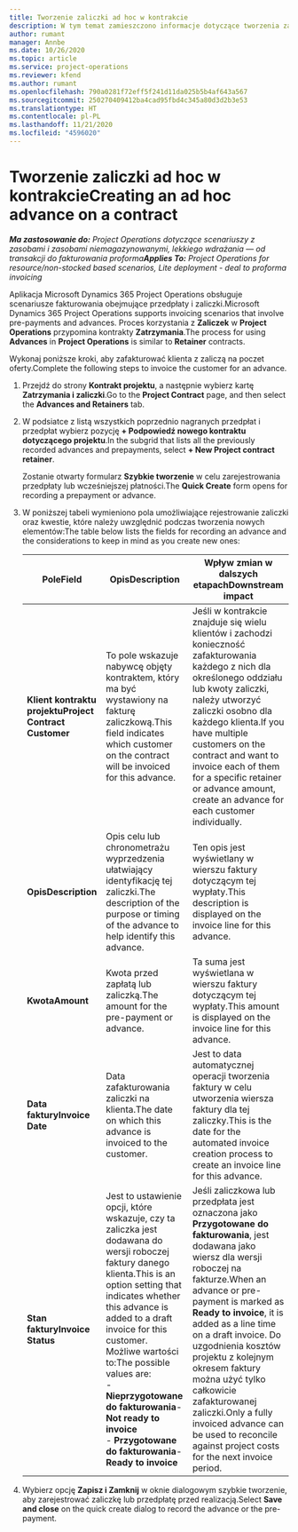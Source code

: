 ```yaml
---
title: Tworzenie zaliczki ad hoc w kontrakcie
description: W tym temat zamieszczono informacje dotyczące tworzenia zaliczki na temat kontraktu w zależności od potrzeb.
author: rumant
manager: Annbe
ms.date: 10/26/2020
ms.topic: article
ms.service: project-operations
ms.reviewer: kfend
ms.author: rumant
ms.openlocfilehash: 790a0281f72eff5f241d11da025b5b4af643a567
ms.sourcegitcommit: 250270409412ba4cad95fbd4c345a80d3d2b3e53
ms.translationtype: HT
ms.contentlocale: pl-PL
ms.lasthandoff: 11/21/2020
ms.locfileid: "4596020"
---
```

# <a name="creating-an-ad-hoc-advance-on-a-contract"></a><span data-ttu-id="fdb35-103">Tworzenie zaliczki ad hoc w kontrakcie</span><span class="sxs-lookup"><span data-stu-id="fdb35-103">Creating an ad hoc advance on a contract</span></span>

<span data-ttu-id="fdb35-104">_**Ma zastosowanie do:** Project Operations dotyczące scenariuszy z zasobami i zasobami niemagazynowanymi, lekkiego wdrażania — od transakcji do fakturowania proforma_</span><span class="sxs-lookup"><span data-stu-id="fdb35-104">_**Applies To:** Project Operations for resource/non-stocked based scenarios, Lite deployment - deal to proforma invoicing_</span></span>

<span data-ttu-id="fdb35-105">Aplikacja Microsoft Dynamics 365 Project Operations obsługuje scenariusze fakturowania obejmujące przedpłaty i zaliczki.</span><span class="sxs-lookup"><span data-stu-id="fdb35-105">Microsoft Dynamics 365 Project Operations supports invoicing scenarios that involve pre-payments and advances.</span></span> <span data-ttu-id="fdb35-106">Proces korzystania z **Zaliczek** w **Project Operations** przypomina kontrakty **Zatrzymania**.</span><span class="sxs-lookup"><span data-stu-id="fdb35-106">The process for using **Advances** in **Project Operations** is similar to **Retainer** contracts.</span></span> 

<span data-ttu-id="fdb35-107">Wykonaj poniższe kroki, aby zafakturować klienta z zaliczą na poczet oferty.</span><span class="sxs-lookup"><span data-stu-id="fdb35-107">Complete the following steps to invoice the customer for an advance.</span></span>

1. <span data-ttu-id="fdb35-108">Przejdź do strony **Kontrakt projektu**, a następnie wybierz kartę **Zatrzymania i zaliczki**.</span><span class="sxs-lookup"><span data-stu-id="fdb35-108">Go to the **Project Contract** page, and then select the **Advances and Retainers** tab.</span></span>
2. <span data-ttu-id="fdb35-109">W podsiatce z listą wszystkich poprzednio nagranych przedpłat i przedpłat wybierz pozycję **+ Podpowiedź nowego kontraktu dotyczącego projektu**.</span><span class="sxs-lookup"><span data-stu-id="fdb35-109">In the subgrid that lists all the previously recorded advances and prepayments, select **+ New Project contract retainer**.</span></span> 

    <span data-ttu-id="fdb35-110">Zostanie otwarty formularz **Szybkie tworzenie** w celu zarejestrowania przedpłaty lub wcześniejszej płatności.</span><span class="sxs-lookup"><span data-stu-id="fdb35-110">The **Quick Create** form opens for recording a prepayment or advance.</span></span>
    
3. <span data-ttu-id="fdb35-111">W poniższej tabeli wymieniono pola umożliwiające rejestrowanie zaliczki oraz kwestie, które należy uwzględnić podczas tworzenia nowych elementów:</span><span class="sxs-lookup"><span data-stu-id="fdb35-111">The table below lists the fields for recording an advance and the considerations to keep in mind as you create new ones:</span></span>

    | <span data-ttu-id="fdb35-112">Pole</span><span class="sxs-lookup"><span data-stu-id="fdb35-112">Field</span></span> | <span data-ttu-id="fdb35-113">Opis</span><span class="sxs-lookup"><span data-stu-id="fdb35-113">Description</span></span> | <span data-ttu-id="fdb35-114">Wpływ zmian w dalszych etapach</span><span class="sxs-lookup"><span data-stu-id="fdb35-114">Downstream impact</span></span> |
    | --- | --- | --- |
    | <span data-ttu-id="fdb35-115">**Klient kontraktu projektu**</span><span class="sxs-lookup"><span data-stu-id="fdb35-115">**Project Contract Customer**</span></span> | <span data-ttu-id="fdb35-116">To pole wskazuje nabywcę objęty kontraktem, który ma być wystawiony na fakturę zaliczkową.</span><span class="sxs-lookup"><span data-stu-id="fdb35-116">This field indicates which customer on the contract will be invoiced for this advance.</span></span> | <span data-ttu-id="fdb35-117">Jeśli w kontrakcie znajduje się wielu klientów i zachodzi konieczność zafakturowania każdego z nich dla określonego oddziału lub kwoty zaliczki, należy utworzyć zaliczki osobno dla każdego klienta.</span><span class="sxs-lookup"><span data-stu-id="fdb35-117">If you have multiple customers on the contract and want to invoice each of them for a specific retainer or advance amount, create an advance for each customer individually.</span></span> |
    | <span data-ttu-id="fdb35-118">**Opis**</span><span class="sxs-lookup"><span data-stu-id="fdb35-118">**Description**</span></span> | <span data-ttu-id="fdb35-119">Opis celu lub chronometrażu wyprzedzenia ułatwiający identyfikację tej zaliczki.</span><span class="sxs-lookup"><span data-stu-id="fdb35-119">The description of the purpose or timing of the advance to help identify this advance.</span></span> | <span data-ttu-id="fdb35-120">Ten opis jest wyświetlany w wierszu faktury dotyczącym tej wypłaty.</span><span class="sxs-lookup"><span data-stu-id="fdb35-120">This description is displayed on the invoice line for this advance.</span></span> |
    | <span data-ttu-id="fdb35-121">**Kwota**</span><span class="sxs-lookup"><span data-stu-id="fdb35-121">**Amount**</span></span> | <span data-ttu-id="fdb35-122">Kwota przed zapłatą lub zaliczką.</span><span class="sxs-lookup"><span data-stu-id="fdb35-122">The amount for the pre-payment or advance.</span></span> | <span data-ttu-id="fdb35-123">Ta suma jest wyświetlana w wierszu faktury dotyczącym tej wypłaty.</span><span class="sxs-lookup"><span data-stu-id="fdb35-123">This amount is displayed on the invoice line for this advance.</span></span> |
    | <span data-ttu-id="fdb35-124">**Data faktury**</span><span class="sxs-lookup"><span data-stu-id="fdb35-124">**Invoice Date**</span></span> | <span data-ttu-id="fdb35-125">Data zafakturowania zaliczki na klienta.</span><span class="sxs-lookup"><span data-stu-id="fdb35-125">The date on which this advance is invoiced to the customer.</span></span> | <span data-ttu-id="fdb35-126">Jest to data automatycznej operacji tworzenia faktury w celu utworzenia wiersza faktury dla tej zaliczky.</span><span class="sxs-lookup"><span data-stu-id="fdb35-126">This is the date for the automated invoice creation process to create an invoice line for this advance.</span></span> |
    | <span data-ttu-id="fdb35-127">**Stan faktury**</span><span class="sxs-lookup"><span data-stu-id="fdb35-127">**Invoice Status**</span></span> | <span data-ttu-id="fdb35-128">Jest to ustawienie opcji, które wskazuje, czy ta zaliczka jest dodawana do wersji roboczej faktury danego klienta.</span><span class="sxs-lookup"><span data-stu-id="fdb35-128">This is an option setting that indicates whether this advance is added to a draft invoice for this customer.</span></span> <span data-ttu-id="fdb35-129">Możliwe wartości to:</span><span class="sxs-lookup"><span data-stu-id="fdb35-129">The possible values are:</span></span></br><span data-ttu-id="fdb35-130">- **Nieprzygotowane do fakturowania**</span><span class="sxs-lookup"><span data-stu-id="fdb35-130">- **Not ready to invoice**</span></span></br><span data-ttu-id="fdb35-131">- **Przygotowane do fakturowania**</span><span class="sxs-lookup"><span data-stu-id="fdb35-131">- **Ready to invoice**</span></span> | <span data-ttu-id="fdb35-132">Jeśli zaliczkowa lub przedpłata jest oznaczona jako **Przygotowane do fakturowania**, jest dodawana jako wiersz dla wersji roboczej na fakturze.</span><span class="sxs-lookup"><span data-stu-id="fdb35-132">When an advance or pre-payment is marked as **Ready to invoice**, it is added as a line time on a draft invoice.</span></span> <span data-ttu-id="fdb35-133">Do uzgodnienia kosztów projektu z kolejnym okresem faktury można użyć tylko całkowicie zafakturowanej zaliczki.</span><span class="sxs-lookup"><span data-stu-id="fdb35-133">Only a fully invoiced advance can be used to reconcile against project costs for the next invoice period.</span></span> |

4. <span data-ttu-id="fdb35-134">Wybierz opcję **Zapisz i Zamknij** w oknie dialogowym szybkie tworzenie, aby zarejestrować zaliczkę lub przedpłatę przed realizacją.</span><span class="sxs-lookup"><span data-stu-id="fdb35-134">Select **Save and close** on the quick create dialog to record the advance or the pre-payment.</span></span>
